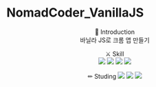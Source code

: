 # NomadCoder_VanillaJS
<div align=center>
📖 Introduction<br>
바닐라 JS로 크롬 앱 만들기

⚔ Skill<br>
 <img src="https://img.shields.io/badge/C-A8B9CC?style=flat&logo=C&logoColor=white"/>
 <img src="https://img.shields.io/badge/C++-00599C?style=flat&logo=C++&logoColor=white"/>
 <img src="https://img.shields.io/badge/HTML-E34F26?style=flat&logo=HTML5&logoColor=white"/>
 <img src="https://img.shields.io/badge/CSS-1572B6?style=flat&logo=CSS3&logoColor=white"/>

 
✏ Studing
 <img src="https://img.shields.io/badge/HTML-E34F26?style=flat&logo=HTML5&logoColor=white"/>
 <img src="https://img.shields.io/badge/CSS-1572B6?style=flat&logo=CSS3&logoColor=white"/>
 <img src="https://img.shields.io/badge/JavaScript-F7DF1E?style=flat&logo=JavaScript&logoColor=white"/>
 
 </div>
